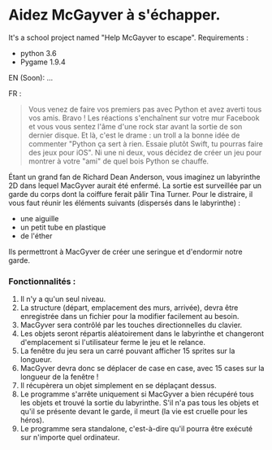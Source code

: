 # Aidez McGayver à s'échapper.

It's a school project named "Help McGayver to escape".
Requirements :
- python 3.6
- Pygame 1.9.4

EN (Soon):
...

FR :
> Vous venez de faire vos premiers pas avec Python et avez averti tous vos amis. Bravo ! Les réactions s'enchaînent sur votre mur Facebook et vous vous sentez l'âme d'une rock star avant la sortie de son dernier disque. Et là, c'est le drame : un troll a la bonne idée de commenter "Python ça sert à rien. Essaie plutôt Swift, tu pourras faire des jeux pour iOS". Ni une ni deux, vous décidez de créer un jeu pour montrer à votre "ami" de quel bois Python se chauffe.

Étant un grand fan de Richard Dean Anderson, vous imaginez un labyrinthe 2D dans lequel MacGyver aurait été enfermé.
La sortie est surveillée par un garde du corps dont la coiffure ferait pâlir Tina Turner.
Pour le distraire, il vous faut réunir les éléments suivants (dispersés dans le labyrinthe) :
- une aiguille
- un petit tube en plastique
- de l'éther

Ils permettront à MacGyver de créer une seringue et d'endormir notre garde.

### Fonctionnalités :
1. Il n'y a qu'un seul niveau.
2. La structure (départ, emplacement des murs, arrivée), devra être enregistrée dans un fichier pour la modifier facilement au besoin.
3. MacGyver sera contrôlé par les touches directionnelles du clavier.
4. Les objets seront répartis aléatoirement dans le labyrinthe et changeront d'emplacement si l'utilisateur ferme le jeu et le relance.
5. La fenêtre du jeu sera un carré pouvant afficher 15 sprites sur la longueur.
6. MacGyver devra donc se déplacer de case en case, avec 15 cases sur la longueur de la fenêtre !
7. Il récupèrera un objet simplement en se déplaçant dessus.
8. Le programme s'arrête uniquement si MacGyver a bien récupéré tous les objets et trouvé la sortie du labyrinthe. S'il n'a pas tous les objets et qu'il se présente devant le garde, il meurt (la vie est cruelle pour les héros).
9. Le programme sera standalone, c'est-à-dire qu'il pourra être exécuté sur n'importe quel ordinateur.
